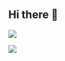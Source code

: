 ## Hi there 👋


![](https://komarev.com/ghpvc/?username=Disha-56843)

<img src="[YOUR_VERCEL_PROJECT_DOMAIN]/[METHOD]?username=[[YOUR_LINKEDIN_USERNAME](disha-jasani-9525a6251)]" />

<!--
**Disha-56843/Disha-56843** is a ✨ _special_ ✨ repository because its `README.md` (this file) appears on your GitHub profile.

Here are some ideas to get you started:

- 🔭 I’m currently working on ...
- 🌱 I’m currently learning ...
- 👯 I’m looking to collaborate on ...
- 🤔 I’m looking for help with ...
- 💬 Ask me about ...
- 📫 How to reach me: ...
- 😄 Pronouns: ...
- ⚡ Fun fact: ...
-->
